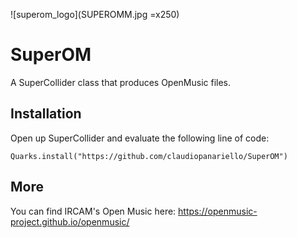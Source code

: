 ![superom_logo](SUPEROMM.jpg =x250)

# SuperOM
A SuperCollider class that produces OpenMusic files.


## Installation

Open up SuperCollider and evaluate the following line of code:
```supercollider
Quarks.install("https://github.com/claudiopanariello/SuperOM")
```

## More
You can find IRCAM's Open Music here: https://openmusic-project.github.io/openmusic/
